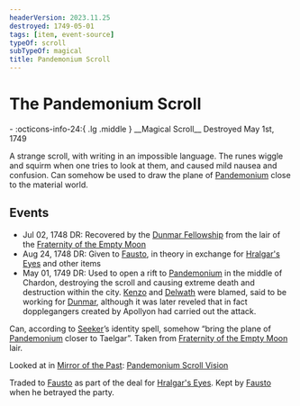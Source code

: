 ```yaml
---
headerVersion: 2023.11.25
destroyed: 1749-05-01
tags: [item, event-source]
typeOf: scroll
subTypeOf: magical
title: Pandemonium Scroll
---
```

# The Pandemonium Scroll
<div class="grid cards ext-narrow-margin ext-one-column" markdown>
- :octicons-info-24:{ .lg .middle } __Magical Scroll__  
   Destroyed May 1st, 1749  
</div>


A strange scroll, with writing in an impossible language. The runes wiggle and squirm when one tries to look at them, and caused mild nausea and confusion. Can somehow be used to draw the plane of [Pandemonium](<../../../cosmology/multiverse/spiritual-realms/other-realms/pandemonium.md>) close to the material world. 

## Events
- Jul 02, 1748 DR: Recovered by the [Dunmar Fellowship](<../../../people/pcs/dunmar-fellowship/dunmar-fellowship.md>) from the lair of the [Fraternity of the Empty Moon](<../../../groups/fraternity-of-the-empty-moon.md>)
- Aug 24, 1748 DR: Given to [Fausto](<../../../people/chardonians/fausto.md>), in theory in exchange for [Hralgar's Eyes](<./hralgar-s-eyes.md>) and other items
- May 01, 1749 DR: Used to open a rift to [Pandemonium](<../../../cosmology/multiverse/spiritual-realms/other-realms/pandemonium.md>) in the middle of Chardon, destroying the scroll and causing extreme death and destruction within the city. [Kenzo](<../../../people/pcs/dunmar-fellowship/kenzo.md>) and [Delwath](<../../../people/pcs/dunmar-fellowship/delwath.md>) were blamed, said to be working for [Dunmar](<../../../gazetteer/greater-dunmar/realms/dunmar/dunmar.md>), although it was later reveled that in fact dopplegangers created by Apollyon had carried out the attack.


Can, according to [Seeker](<../../../people/pcs/dunmar-fellowship/seeker.md>)’s identity spell, somehow “bring the plane of [Pandemonium](<../../../cosmology/multiverse/spiritual-realms/other-realms/pandemonium.md>) closer to Taelgar”. Taken from [Fraternity of the Empty Moon](<../../../groups/fraternity-of-the-empty-moon.md>) lair. 

Looked at in [Mirror of the Past](<./mirror-of-the-past.md>): [Pandemonium Scroll Vision](<../mirror-visions/pandemonium-scroll-vision.md>)

Traded to [Fausto](<../../../people/chardonians/fausto.md>) as part of the deal for [Hralgar's Eyes](<./hralgar-s-eyes.md>). Kept by [Fausto](<../../../people/chardonians/fausto.md>) when he betrayed the party.


